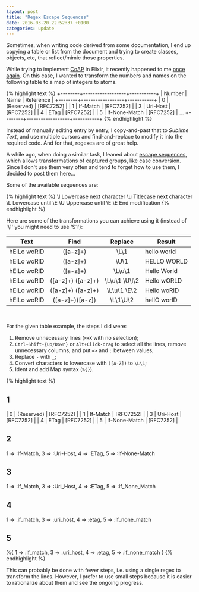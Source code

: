 ```yaml
---
layout: post
title: "Regex Escape Sequences"
date: 2016-03-20 22:52:37 +0100
categories: update
---
```

Sometimes, when writing code derived from some documentation, I end up copying a table or list from the document and trying to create classes, objects, etc, that reflect/mimic those properties.

While trying to implement [CoAP](https://tools.ietf.org/html/rfc7252#section-12.2) in Elixir,
it recently happened to me [once again](https://github.com/lucastorri/coapex). On this case, I wanted to transform the numbers and names on the following table to a map of integers to atoms.

{% highlight text %}
+--------+------------------+-----------+
| Number | Name             | Reference |
+--------+------------------+-----------+
|      0 | (Reserved)       | [RFC7252] |
|      1 | If-Match         | [RFC7252] |
|      3 | Uri-Host         | [RFC7252] |
|      4 | ETag             | [RFC7252] |
|      5 | If-None-Match    | [RFC7252] |
...
+--------+------------------+-----------+
{% endhighlight %}

Instead of manually editing entry by entry, I copy-and-past that to *Sublime Text*, and use multiple cursors and find-and-replace to modify it into the required code. And for that, regexes are of great help.

A while ago, when doing a similar task, I leaned about [escape sequences](http://perldoc.perl.org/perlreref.html#ESCAPE-SEQUENCES), which allows transformations of captured groups, like case conversion. Since I don't use them very often and tend to forget how to use them, I decided to post them here...

Some of the available sequences are:

{% highlight text %}
   \l  Lowercase next character
   \u  Titlecase next character
   \L  Lowercase until \E
   \U  Uppercase until \E
   \E  End modification
{% endhighlight %}

Here are some of the transformations you can achieve using it (instead of '\1' you might need to use '$1'):

| Text        |        Find       |    Replace    | Result      |
|-------------|:-----------------:|:-------------:|-------------|
| hElLo woRlD |      ([a-z]+)     |      \L\1     | hello world |
| hElLo woRlD |      ([a-z]+)     |      \U\1     | HELLO WORLD |
| hElLo woRlD |      ([a-z]+)     |     \L\u\1    | Hello World |
| hElLo woRlD | ([a-z]+) ([a-z]+) | \L\u\1 \U\l\2 | Hello wORLD |
| hElLo woRlD | ([a-z]+) ([a-z]+) |  \L\u\1 \E\2  | Hello woRlD |
| hElLo woRlD |  ([a-z]+)([a-z])  |    \L\1\U\2   | hellO worlD |


&nbsp;


For the given table example, the steps I did were:

1. Remove unnecessary lines (`⌘+X` with no selection);
2. `Ctrl+Shift-{Up/Down}` or `Alt+Click-drag` to select all the lines, remove unnecessary columns, and put `=>` and `:` between values;
3. Replace `-` with `_`;
4. Convert characters to lowercase with `([A-Z])` to `\L\1`;
5. Ident and add Map syntax (`%{}`).

{% highlight text %}
## 1
|      0 | (Reserved)       | [RFC7252] |
|      1 | If-Match         | [RFC7252] |
|      3 | Uri-Host         | [RFC7252] |
|      4 | ETag             | [RFC7252] |
|      5 | If-None-Match    | [RFC7252] |

## 2
1 => :If-Match,
3 => :Uri-Host,
4 => :ETag,
5 => :If-None-Match

## 3
1 => :If_Match,
3 => :Uri_Host,
4 => :ETag,
5 => :If_None_Match

## 4
1 => :if_match,
3 => :uri_host,
4 => :etag,
5 => :if_none_match

## 5
%{
  1 => :if_match,
  3 => :uri_host,
  4 => :etag,
  5 => :if_none_match
}
{% endhighlight %}

This can probably be done with fewer steps, i.e. using a single regex to transform the lines. However, I prefer to use small steps because it is easier to rationalize about them and see the ongoing progress.
